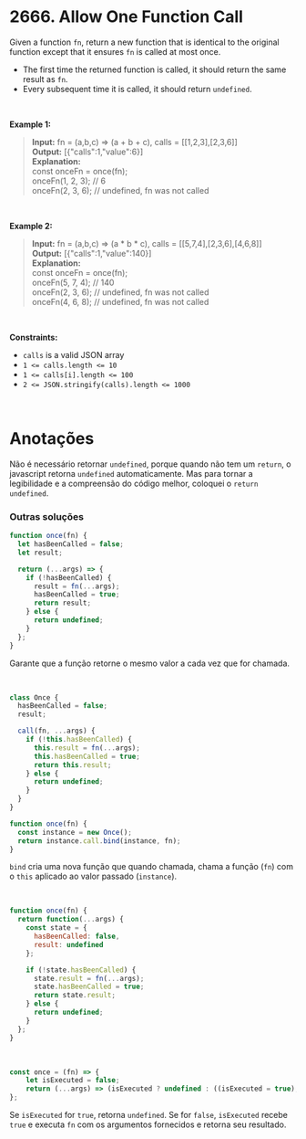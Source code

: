 # 2666. Allow One Function Call

Given a function `fn`, return a new function that is identical to the original function except that it ensures `fn` is called at most once.  

- The first time the returned function is called, it should return the same result as `fn`.  
- Every subsequent time it is called, it should return `undefined`.  

<br>

**Example 1:**

> **Input:** fn = (a,b,c) => (a + b + c), calls = [[1,2,3],[2,3,6]]  
> **Output:** [{"calls":1,"value":6}]  
> **Explanation:**  
> const onceFn = once(fn);  
> onceFn(1, 2, 3); // 6  
> onceFn(2, 3, 6); // undefined, fn was not called  

<br>

**Example 2:**

> **Input:** fn = (a,b,c) => (a * b * c), calls = [[5,7,4],[2,3,6],[4,6,8]]  
> **Output:** [{"calls":1,"value":140}]  
> **Explanation:**  
> const onceFn = once(fn);  
> onceFn(5, 7, 4); // 140  
> onceFn(2, 3, 6); // undefined, fn was not called  
> onceFn(4, 6, 8); // undefined, fn was not called  
 
<br>

**Constraints:**

- `calls` is a valid JSON array  
- `1 <= calls.length <= 10`  
- `1 <= calls[i].length <= 100`  
- `2 <= JSON.stringify(calls).length <= 1000`  

<br>

# Anotações

Não é necessário retornar `undefined`, porque quando não tem um `return`, o javascript retorna `undefined` automaticamente. Mas para tornar a legibilidade e a compreensão do código melhor, coloquei o `return undefined`.  

### Outras soluções

```js
function once(fn) {
  let hasBeenCalled = false;
  let result;

  return (...args) => {
    if (!hasBeenCalled) {
      result = fn(...args);
      hasBeenCalled = true;
      return result;
    } else {
      return undefined;
    }
  };
}
```

Garante que a função retorne o mesmo valor a cada vez que for chamada.

<br>

```js
class Once {
  hasBeenCalled = false;
  result;

  call(fn, ...args) {
    if (!this.hasBeenCalled) {
      this.result = fn(...args);
      this.hasBeenCalled = true;
      return this.result;
    } else {
      return undefined;
    }
  }
}

function once(fn) {
  const instance = new Once();
  return instance.call.bind(instance, fn);
}
```

`bind` cria uma nova função que quando chamada, chama a função (`fn`) com o `this` aplicado ao valor passado (`instance`).

<br>

```js
function once(fn) {
  return function(...args) {
    const state = {
      hasBeenCalled: false,
      result: undefined
    };

    if (!state.hasBeenCalled) {
      state.result = fn(...args);
      state.hasBeenCalled = true;
      return state.result;
    } else {
      return undefined;
    }
  };
}
```

<br>

```js
const once = (fn) => {
    let isExecuted = false;
    return (...args) => (isExecuted ? undefined : ((isExecuted = true), fn(...args)));
};
```

Se `isExecuted` for `true`, retorna `undefined`. Se for `false`, `isExecuted` recebe `true` e executa `fn` com os argumentos fornecidos e retorna seu resultado.